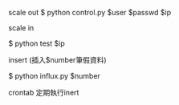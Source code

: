 scale out
<file>$ python control.py $user $passwd $ip</file>


scale in 

$ python test $ip


insert (插入$number筆假資料)

$ python influx.py $number


crontab 定期執行inert
